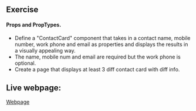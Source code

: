 ## Exercise

#### Props and PropTypes.
- Define a "ContactCard" component that takes in a contact name, mobile number, work phone and email as properties and displays the results in a visually appealing way.
- The name, mobile num and email are required but the work phone is optional.
- Create a page that displays at least 3 diff contact card with diff info.

## Live webpage: 
[Webpage](https://cuny-ttp-residency.github.io/contact-card-exercise-TTP/)
